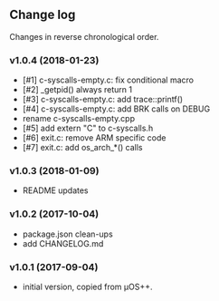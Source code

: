 ## Change log

Changes in reverse chronological order.

### v1.0.4 (2018-01-23)

* [#1] c-syscalls-empty.c: fix conditional macro
* [#2] _getpid() always return 1
* [#3] c-syscalls-empty.c: add trace::printf()
* [#4] c-syscalls-empty.c: add BRK calls on DEBUG
* rename c-syscalls-empty.cpp
* [#5] add extern "C" to c-syscalls.h
* [#6] exit.c: remove ARM specific code
* [#7] exit.c: add os_arch_*() calls

### v1.0.3 (2018-01-09)

* README updates

### v1.0.2 (2017-10-04)

* package.json clean-ups
* add CHANGELOG.md

### v1.0.1 (2017-09-04)

* initial version, copied from µOS++.


